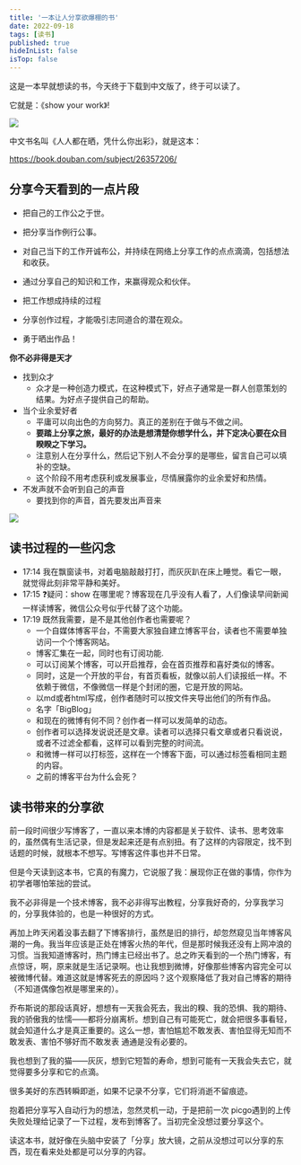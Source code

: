 ```yaml
---
title: '一本让人分享欲爆棚的书'
date: 2022-09-18
tags: [读书]
published: true
hideInList: false
isTop: false
---
```

这是一本早就想读的书，今天终于下载到中文版了，终于可以读了。


它就是：《show your work》! 

![](https://s2.loli.net/2022/09/18/8C5DodzNxSTpaAm.png)

<!--more-->

中文书名叫《人人都在晒，凭什么你出彩》，就是这本：

<https://book.douban.com/subject/26357206/>

## 分享今天看到的一点片段

- 把自己的工作公之于世。

- 把分享当作例行公事。

- 对自己当下的工作开诚布公，并持续在网络上分享工作的点点滴滴，包括想法和收获。

- 通过分享自己的知识和工作，来赢得观众和伙伴。

- 把工作想成持续的过程
- 分享创作过程，才能吸引志同道合的潜在观众。
- 勇于晒出作品！

**你不必非得是天才**

- 找到众才
	- 众才是一种创造力模式，在这种模式下，好点子通常是一群人创意策划的结果。为好点子提供自己的帮助。
- 当个业余爱好者
	- 平庸可以向出色的方向努力。真正的差别在于做与不做之间。
	- **要踏上分享之旅，最好的办法是想清楚你想学什么，并下定决心要在众目睽睽之下学习。**
	- 注意别人在分享什么，然后记下别人不会分享的是哪些，留言自己可以填补的空缺。
	- 这个阶段不用考虑获利或发展事业，尽情展露你的业余爱好和热情。
- 不发声就不会听到自己的声音
	- 要找到你的声音，首先要发出声音来

![](https://s2.loli.net/2022/09/18/XBTWuexrfGSPoIa.png)


## 读书过程的一些闪念

- 17:14 我在飘窗读书，对着电脑敲敲打打，而灰灰趴在床上睡觉。看它一眼，就觉得此刻非常平静和美好。
- 17:15 ❓疑问：show 在哪里呢？博客现在几乎没有人看了，人们像读早间新闻一样读博客，微信公众号似乎代替了这个功能。
- 17:19 既然我需要，是不是其他创作者也需要呢？
	- 一个自媒体博客平台，不需要大家独自建立博客平台，读者也不需要单独访问一个个博客网站。
	- 博客汇集在一起，同时也有订阅功能.
	- 可以订阅某个博客，可以开启推荐，会在首页推荐和喜好类似的博客。
	- 同时，这是一个开放的平台，有首页看板，就像以前人们读报纸一样。不依赖于微信，不像微信一样是个封闭的圈，它是开放的网站。
	- 以md或者html写成，创作者随时可以按文件夹导出他们的所有作品。
	- 名字「BigBlog」
	- 和现在的微博有何不同？创作者一样可以发简单的动态。
	- 创作者可以选择发说说还是文章。读者可以选择只看文章或者只看说说，或者不过滤全都看，这样可以看到完整的时间流。
	- 和微博一样可以打标签，这样在一个博客下面，可以通过标签看相同主题的内容。
	- 之前的博客平台为什么会死？

## 读书带来的分享欲

前一段时间很少写博客了，一直以来本博的内容都是关于软件、读书、思考效率的，虽然偶有生活记录，但是发起来还是有点别扭。有了这样的内容限定，找不到话题的时候，就根本不想写。写博客这件事也并不日常。

但是今天读到这本书，它真的有魔力，它说服了我：展现你正在做的事情，你作为初学者哪怕笨拙的尝试。

我不必非得是一个技术博客，我不必非得写出教程，分享我好奇的，分享我学习的，分享我体验的，也是一种很好的方式。

再加上昨天闲着没事去翻了下博客排行，虽然是旧的排行，却忽然窥见当年博客风潮的一角。我当年应该是正处在博客火热的年代，但是那时候我还没有上网冲浪的习惯。当我知道博客时，热门博主已经出书了。总之昨天看到的一个热门博客，有点惊讶，啊，原来就是生活记录啊。也让我想到微博，好像那些博客内容完全可以被微博代替。难道这就是博客死去的原因吗？这个观察降低了我对自己博客的期待（不知道偶像包袱是哪里来的）。

乔布斯说的那段话真好，想想有一天我会死去，我出的糗、我的恐惧、我的期待、我的骄傲我的怯懦——都将分崩离析。想到自己有可能死亡，就会把很多事看轻，就会知道什么才是真正重要的。这么一想，害怕尴尬不敢发表、害怕显得无知而不敢发表、害怕不够好而不敢发表 通通是没有必要的。

我也想到了我的猫——灰灰，想到它短暂的寿命，想到可能有一天我会失去它，就觉得要多分享和它的点滴。

很多美好的东西转瞬即逝，如果不记录不分享，它们将消逝不留痕迹。

抱着把分享写入自动行为的想法，忽然灵机一动，于是把前一次 picgo遇到的上传失败处理给记录了一下过程，发布到博客了。当初完全没想过要分享这个。

读这本书，就好像在头脑中安装了「分享」放大镜，之前从没想过可以分享的东西，现在看来处处都是可以分享的内容。
